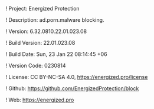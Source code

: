 ! Project: Energized Protection

! Description: ad.porn.malware blocking.

! Version: 6.32.0810.22.01.023.08

! Build Version: 22.01.023.08

! Build Date: Sun, 23 Jan 22 08:14:45 +06

! Version Code: 0230814

! License: CC BY-NC-SA 4.0, https://energized.pro/license

! Github: https://github.com/EnergizedProtection/block

! Web: https://energized.pro
